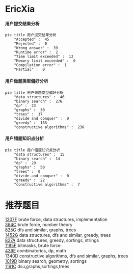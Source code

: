 # EricXia

<!-- tabs:start -->



#### **用户提交结果分析**

```mermaid
pie title 用户提交结果分析
    "Accepted" :  45
    "Rejected" :  0
    "Wrong answer" :  39
    "Runtime error" :  2
    "Time limit exceeded" :  13
    "Memory limit exceeded" :  0
    "Compilation error" :  1
    "Partial" :  0
```

#### **用户做题类型偏好分析**

```mermaid
pie title 用户做题类型偏好分析
    "data structures" :  46
    "binary search" :  276
    "dp" :  23
    "graphs" :  30
    "trees" :  17
    "divide and conquer" :  0
    "greedy" :  133
    "constructive algorithms" :  236
```
#### **用户错题知识点分析**

```mermaid
pie title 用户错题知识点分析
    "data structures" :  15
    "binary search" :  14
    "dp" :  20
    "graphs" :  50
    "trees" :  0
    "divide and conquer" :  0
    "greedy" :  22
    "constructive algorithms" :  7
```



<!-- tabs:end -->
# 推荐题目
[1207F](https://codeforces.com/contest/1207/problem/F)		brute force,
                        data structures,
                        implementation		  
[364C](https://codeforces.com/contest/364/problem/C)		brute force,
                        number theory		  
[825G](https://codeforces.com/contest/825/problem/G)		dfs and similar,
                        graphs,
                        trees		  
[1452G](https://codeforces.com/contest/1452/problem/G)		data structures,
                        dfs and similar,
                        greedy,
                        trees		  
[827A](https://codeforces.com/contest/827/problem/A)		data structures,
                        greedy,
                        sortings,
                        strings		  
[1185F](https://codeforces.com/contest/1185/problem/F)		bitmasks,
                        brute force		  
[439E](https://codeforces.com/contest/439/problem/E)		combinatorics,
                        dp,
                        math		  
[1340D](https://codeforces.com/contest/1340/problem/D)		constructive algorithms,
                        dfs and similar,
                        graphs,
                        trees		  
[1019D](https://codeforces.com/contest/1019/problem/D)		binary search,
                        geometry,
                        sortings		  
[1191C](https://codeforces.com/contest/1191/problem/C)		dsu,graphs,sortings,trees		  
